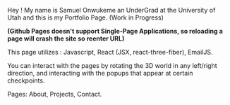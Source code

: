 Hey !
My name is Samuel Onwukeme an UnderGrad at the University of Utah and this is my Portfolio Page. (Work in Progress)

**(Github Pages doesn't support Single-Page Applications, so reloading a page will crash the site so reenter URL)**

This page utilizes : Javascript, React (JSX, react-three-fiber), EmailJS.

You can interact with the pages by rotating the 3D world in any left/right direction, and interacting with the 
popups that appear at certain checkpoints.

Pages: About, Projects, Contact.

